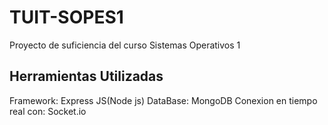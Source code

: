 # TUIT-SOPES1
Proyecto de suficiencia del curso Sistemas Operativos 1

## Herramientas Utilizadas
Framework: Express JS(Node js)
DataBase: MongoDB
Conexion en tiempo real con: Socket.io
